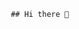                                                 ## Hi there 👋

<!--
**Morko-124/Morko-124** is a ✨ _special_ ✨ repository because its `README.md` (this file) appears on your GitHub profile.

Here are some ideas to get you started:

## Sobre mi:


- 🔭 I’m currently working on ...
- 🌱 I’m currently learning ...
- 👯 I’m looking to collaborate on ...
- 🤔 I’m looking for help with ...
- 💬 Ask me about ...
- 📫 How to reach me: ...
- 😄 Pronouns: ...
- ⚡ Fun fact: ...
-->
